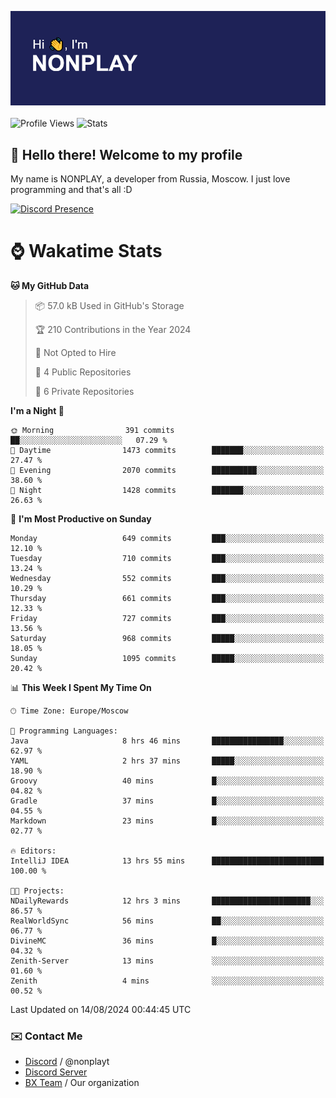 ![Discord Presence](./header.png)
<br></br>
![Profile Views](https://komarev.com/ghpvc/?username=NONPLAYT&color=blue&style=for-the-badge)
![Stats](https://img.shields.io/badge/0%25-OPTIMIZED-orange?style=for-the-badge)


## :wave: Hello there! Welcome to my profile

My name is NONPLAY, a developer from Russia, Moscow. I just love programming and that's all :D

[![Discord Presence](https://lanyard.cnrad.dev/api/597087584090587177?showDisplayName=true)](https://discord.com/users/597087584090587177) 

# ⌚ Wakatime Stats

<!--START_SECTION:waka-->
**🐱 My GitHub Data** 

> 📦 57.0 kB Used in GitHub's Storage 
 > 
> 🏆 210 Contributions in the Year 2024
 > 
> 🚫 Not Opted to Hire
 > 
> 📜 4 Public Repositories 
 > 
> 🔑 6 Private Repositories 
 > 
**I'm a Night 🦉** 

```text
🌞 Morning                391 commits         ██░░░░░░░░░░░░░░░░░░░░░░░   07.29 % 
🌆 Daytime                1473 commits        ███████░░░░░░░░░░░░░░░░░░   27.47 % 
🌃 Evening                2070 commits        ██████████░░░░░░░░░░░░░░░   38.60 % 
🌙 Night                  1428 commits        ███████░░░░░░░░░░░░░░░░░░   26.63 % 
```
📅 **I'm Most Productive on Sunday** 

```text
Monday                   649 commits         ███░░░░░░░░░░░░░░░░░░░░░░   12.10 % 
Tuesday                  710 commits         ███░░░░░░░░░░░░░░░░░░░░░░   13.24 % 
Wednesday                552 commits         ███░░░░░░░░░░░░░░░░░░░░░░   10.29 % 
Thursday                 661 commits         ███░░░░░░░░░░░░░░░░░░░░░░   12.33 % 
Friday                   727 commits         ███░░░░░░░░░░░░░░░░░░░░░░   13.56 % 
Saturday                 968 commits         █████░░░░░░░░░░░░░░░░░░░░   18.05 % 
Sunday                   1095 commits        █████░░░░░░░░░░░░░░░░░░░░   20.42 % 
```


📊 **This Week I Spent My Time On** 

```text
🕑︎ Time Zone: Europe/Moscow

💬 Programming Languages: 
Java                     8 hrs 46 mins       ████████████████░░░░░░░░░   62.97 % 
YAML                     2 hrs 37 mins       █████░░░░░░░░░░░░░░░░░░░░   18.90 % 
Groovy                   40 mins             █░░░░░░░░░░░░░░░░░░░░░░░░   04.82 % 
Gradle                   37 mins             █░░░░░░░░░░░░░░░░░░░░░░░░   04.55 % 
Markdown                 23 mins             █░░░░░░░░░░░░░░░░░░░░░░░░   02.77 % 

🔥 Editors: 
IntelliJ IDEA            13 hrs 55 mins      █████████████████████████   100.00 % 

🐱‍💻 Projects: 
NDailyRewards            12 hrs 3 mins       ██████████████████████░░░   86.57 % 
RealWorldSync            56 mins             ██░░░░░░░░░░░░░░░░░░░░░░░   06.77 % 
DivineMC                 36 mins             █░░░░░░░░░░░░░░░░░░░░░░░░   04.32 % 
Zenith-Server            13 mins             ░░░░░░░░░░░░░░░░░░░░░░░░░   01.60 % 
Zenith                   4 mins              ░░░░░░░░░░░░░░░░░░░░░░░░░   00.52 % 
```


 Last Updated on 14/08/2024 00:44:45 UTC
<!--END_SECTION:waka-->

### ✉️ Contact Me

- [Discord](https://discord.com/users/597087584090587177) / @nonplayt
- [Discord Server](https://discord.gg/p7cxhw7E2M)
- [BX Team](https://github.com/BX-Team) / Our organization
